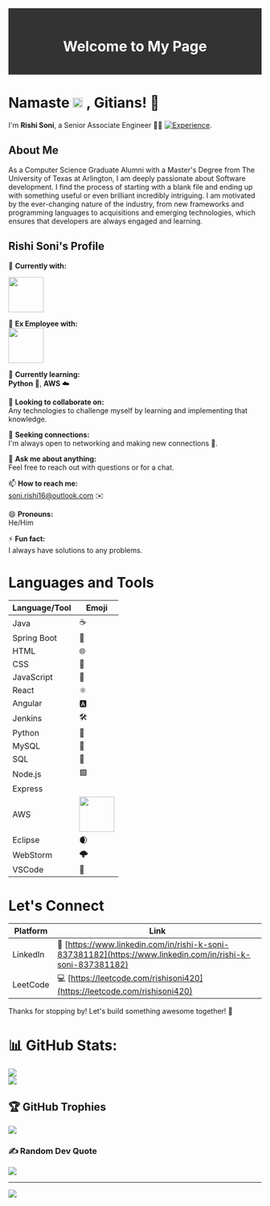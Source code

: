<div style="background-color: #333; color: white; text-align: center; padding: 20px;">
    <h1 style="animation: slideDown 1s ease-in-out;">Welcome to My Page</h1>
</div>

# Namaste  <img src="https://em-content.zobj.net/source/apple/118/flag-for-india_1f1ee-1f1f3.png" alt="Indian Flag" style="width: 20px;"> , Gitians! 👋



 I'm **Rishi Soni**, a Senior Associate Engineer 👨‍💻 [![Experience](https://img.shields.io/badge/Experience-2%20years%2010%20months-yellow)](https://github.com/rishisoni90).


## About Me 

As a Computer Science Graduate Alumni with a Master's Degree from The University of Texas at Arlington, I am deeply passionate about Software development. I find the process of starting with a blank file and ending up with something useful or even brilliant incredibly intriguing. I am motivated by the ever-changing nature of the industry, from new frameworks and programming languages to acquisitions and emerging technologies, which ensures that developers are always engaged and learning.


## Rishi Soni's Profile


👷 **Currently with:**  

<img src="https://imgs.search.brave.com/L54bSJIf2qkv9s2246WxsddS6VH0w9syyyBnrCuetj4/rs:fit:860:0:0/g:ce/aHR0cHM6Ly91cGxv/YWQud2lraW1lZGlh/Lm9yZy93aWtpcGVk/aWEvY29tbW9ucy85/Lzk4L0NhcGl0YWxf/T25lX2xvZ28uc3Zn.svg" style="width: 70px;">

🔭 **Ex Employee with:**  
<img src = "https://imgs.search.brave.com/IFZ4OyrLP6pDJ3WxwWA4Qcvmf9RgztlUFa_Vlog-AzQ/rs:fit:860:0:0/g:ce/aHR0cHM6Ly9sb2dv/ZG93bmxvYWQub3Jn/L3dwLWNvbnRlbnQv/dXBsb2Fkcy8yMDE0/LzAyL2ZvcmQtbG9n/by0yLnBuZw" style="width: 70px;">

🌱 **Currently learning:**  
**Python** 🐍,  **AWS** ☁️

👯 **Looking to collaborate on:**  
Any technologies to challenge myself by learning and implementing that knowledge.

🤔 **Seeking connections:**  
I'm always open to networking and making new connections 🔗.

💬 **Ask me about anything:**  
Feel free to reach out with questions or for a chat.

📫 **How to reach me:**  
[soni.rishi16@outlook.com](mailto:soni.rishi16@outlook.com) ✉️

😄 **Pronouns:**  
He/Him

⚡ **Fun fact:**  
I always have solutions to any problems.

# Languages and Tools

| Language/Tool | Emoji |
|---------------|-------|
| Java          | ☕️    |
| Spring Boot   | 🍃    |
| HTML          | 🌐    |
| CSS           | 🎨    |
| JavaScript    | 📜    |
| React         | ⚛️    |
| Angular       | 🅰️    |
| Jenkins       | 🛠️    |
| Python        | 🐍    |
| MySQL         | 🐬    |
| SQL           | 💽    |
| Node.js       | 🟩    |
| Express       |       |
| AWS           | <img src="https://imgs.search.brave.com/9uNE7c9fShntsklc0OvPd6xPFMTzdKTMhnNH2pmwv4Q/rs:fit:860:0:0/g:ce/aHR0cHM6Ly93d3cu/cG5nYWxsLmNvbS93/cC1jb250ZW50L3Vw/bG9hZHMvMTMvQVdT/LUxvZ28tUE5HLnBu/Zw" style="width: 70px;"> |
| Eclipse       | 🌒    |
| WebStorm      | 🌩️    |
| VSCode        | 🧰    |



# Let's Connect

| Platform | Link |
|----------|------|
| LinkedIn | 🔗 [https://www.linkedin.com/in/rishi-k-soni-837381182](https://www.linkedin.com/in/rishi-k-soni-837381182) |
| LeetCode | 💻 [https://leetcode.com/rishisoni420](https://leetcode.com/rishisoni420) |


Thanks for stopping by! Let's build something awesome together! 🚀




# 📊 GitHub Stats:
![](https://github-readme-stats.vercel.app/api?username=rishisoni90&theme=blueberry&hide_border=false&include_all_commits=false&count_private=false)<br/>
![](https://github-readme-streak-stats.herokuapp.com/?user=rishisoni90&theme=blueberry&hide_border=false)<br/>

## 🏆 GitHub Trophies
![](https://github-profile-trophy.vercel.app/?username=rishisoni90&theme=dracula&no-frame=false&no-bg=true&margin-w=4)

### ✍️ Random Dev Quote
![](https://quotes-github-readme.vercel.app/api?type=horizontal&theme=gruvbox)



---
[![](https://visitcount.itsvg.in/api?id=rishisoni90&icon=0&color=0)](https://visitcount.itsvg.in)


  

